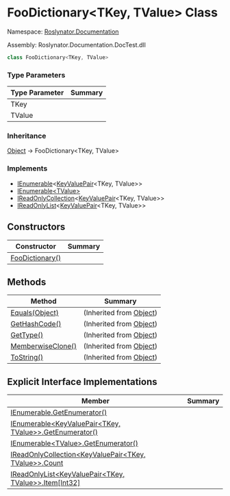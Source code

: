 # FooDictionary\<TKey, TValue> Class

Namespace: [Roslynator.Documentation](../README.md)

Assembly: Roslynator\.Documentation\.DocTest\.dll

```csharp
class FooDictionary<TKey, TValue>
```

### Type Parameters

| Type Parameter | Summary |
| -------------- | ------- |
| TKey | |
| TValue | |

### Inheritance

[Object](https://docs.microsoft.com/en-us/dotnet/api/system.object) &#x2192; FooDictionary\<TKey, TValue>

### Implements

* [IEnumerable](https://docs.microsoft.com/en-us/dotnet/api/system.collections.generic.ienumerable-1)\<[KeyValuePair](https://docs.microsoft.com/en-us/dotnet/api/system.collections.generic.keyvaluepair-2)\<TKey, TValue>>
* [IEnumerable\<TValue>](https://docs.microsoft.com/en-us/dotnet/api/system.collections.generic.ienumerable-1)
* [IReadOnlyCollection](https://docs.microsoft.com/en-us/dotnet/api/system.collections.generic.ireadonlycollection-1)\<[KeyValuePair](https://docs.microsoft.com/en-us/dotnet/api/system.collections.generic.keyvaluepair-2)\<TKey, TValue>>
* [IReadOnlyList](https://docs.microsoft.com/en-us/dotnet/api/system.collections.generic.ireadonlylist-1)\<[KeyValuePair](https://docs.microsoft.com/en-us/dotnet/api/system.collections.generic.keyvaluepair-2)\<TKey, TValue>>

## Constructors

| Constructor | Summary |
| ----------- | ------- |
| [FooDictionary()](-ctor/README.md) | |

## Methods

| Method | Summary |
| ------ | ------- |
| [Equals(Object)](https://docs.microsoft.com/en-us/dotnet/api/system.object.equals) |  \(Inherited from [Object](https://docs.microsoft.com/en-us/dotnet/api/system.object)\) |
| [GetHashCode()](https://docs.microsoft.com/en-us/dotnet/api/system.object.gethashcode) |  \(Inherited from [Object](https://docs.microsoft.com/en-us/dotnet/api/system.object)\) |
| [GetType()](https://docs.microsoft.com/en-us/dotnet/api/system.object.gettype) |  \(Inherited from [Object](https://docs.microsoft.com/en-us/dotnet/api/system.object)\) |
| [MemberwiseClone()](https://docs.microsoft.com/en-us/dotnet/api/system.object.memberwiseclone) |  \(Inherited from [Object](https://docs.microsoft.com/en-us/dotnet/api/system.object)\) |
| [ToString()](https://docs.microsoft.com/en-us/dotnet/api/system.object.tostring) |  \(Inherited from [Object](https://docs.microsoft.com/en-us/dotnet/api/system.object)\) |

## Explicit Interface Implementations

| Member | Summary |
| ------ | ------- |
| [IEnumerable.GetEnumerator()](System-Collections-IEnumerable-GetEnumerator/README.md) | |
| [IEnumerable\<KeyValuePair\<TKey, TValue>>.GetEnumerator()](System-Collections-Generic-IEnumerable-System-Collections-Generic-KeyValuePair-TKey-TValue---GetEnumerator/README.md) | |
| [IEnumerable\<TValue>.GetEnumerator()](System-Collections-Generic-IEnumerable-TValue--GetEnumerator/README.md) | |
| [IReadOnlyCollection\<KeyValuePair\<TKey, TValue>>.Count](System-Collections-Generic-IReadOnlyCollection-System-Collections-Generic-KeyValuePair-TKey-TValue---Count/README.md) | |
| [IReadOnlyList\<KeyValuePair\<TKey, TValue>>.Item\[Int32\]](System-Collections-Generic-IReadOnlyList-System-Collections-Generic-KeyValuePair-TKey-TValue---Item/README.md) | |


